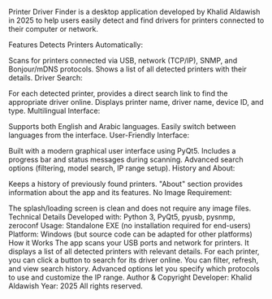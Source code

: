 Printer Driver Finder is a desktop application developed by Khalid Aldawish in 2025 to help users easily detect and find drivers for printers connected to their computer or network.

Features
Detects Printers Automatically:

Scans for printers connected via USB, network (TCP/IP), SNMP, and Bonjour/mDNS protocols.
Shows a list of all detected printers with their details.
Driver Search:

For each detected printer, provides a direct search link to find the appropriate driver online.
Displays printer name, driver name, device ID, and type.
Multilingual Interface:

Supports both English and Arabic languages.
Easily switch between languages from the interface.
User-Friendly Interface:

Built with a modern graphical user interface using PyQt5.
Includes a progress bar and status messages during scanning.
Advanced search options (filtering, model search, IP range setup).
History and About:

Keeps a history of previously found printers.
"About" section provides information about the app and its features.
No Image Requirement:

The splash/loading screen is clean and does not require any image files.
Technical Details
Developed with: Python 3, PyQt5, pyusb, pysnmp, zeroconf
Usage: Standalone EXE (no installation required for end-users)
Platform: Windows (but source code can be adapted for other platforms)
How it Works
The app scans your USB ports and network for printers.
It displays a list of all detected printers with relevant details.
For each printer, you can click a button to search for its driver online.
You can filter, refresh, and view search history.
Advanced options let you specify which protocols to use and customize the IP range.
Author & Copyright
Developer: Khalid Aldawish
Year: 2025
All rights reserved.
